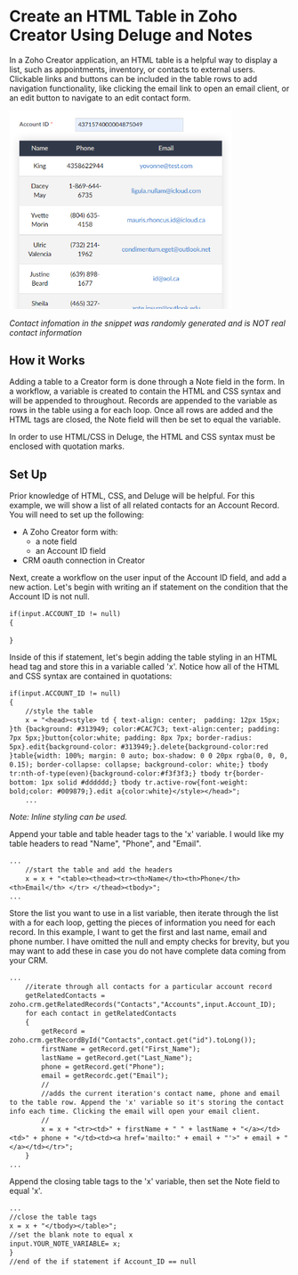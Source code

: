 # Create an HTML Table in Zoho Creator Using Deluge and Notes

In a Zoho Creator application, an HTML table is a helpful way to display a list, such as appointments, inventory, or contacts to external users. Clickable links and buttons can be included in the table rows to add navigation functionality, like clicking the email link to open an email client, or an edit button to navigate to an edit contact form.


<img src="html_table.png" width="400">
<p><em>Contact infomation in the snippet was randomly generated and is NOT real contact information</em></p>

## How it Works
Adding a table to a Creator form is done through a Note field in the form. In a workflow, a variable is created to contain the HTML and CSS syntax and will be appended to throughout. Records are appended to the variable as rows in the table using a for each loop. Once all rows are added and the HTML tags are closed, the Note field will then be set to equal the variable. 

In order to use HTML/CSS in Deluge, the HTML and CSS syntax must be enclosed with quotation marks. 


## Set Up
Prior knowledge of HTML, CSS, and Deluge will be helpful. For this example, we will show a list of all related contacts for an Account Record.
You will need to set up the following:

* A Zoho Creator form with:
  * a note field
  * an Account ID field
* CRM oauth connection in Creator 

Next, create a workflow on the user input of the Account ID field, and add a new action. Let's begin with writing an if statement on the condition that the Account ID is not null.


```
if(input.ACCOUNT_ID != null)
{

}

```

Inside of this if statement, let's begin adding the table styling in an HTML head tag and store this in a variable called 'x'. Notice how all of the HTML and CSS syntax are contained in quotations:

```
if(input.ACCOUNT_ID != null)
{
	//style the table
	x = "<head><style> td { text-align: center;  padding: 12px 15px; }th {background: #313949; color:#CAC7C3; text-align:center; padding: 7px 5px;}button{color:white; padding: 8px 7px; border-radius: 5px}.edit{background-color: #313949;}.delete{background-color:red }table{width: 100%; margin: 0 auto; box-shadow: 0 0 20px rgba(0, 0, 0, 0.15); border-collapse: collapse; background-color: white;} tbody tr:nth-of-type(even){background-color:#f3f3f3;} tbody tr{border-bottom: 1px solid #dddddd;} tbody tr.active-row{font-weight: bold;color: #009879;}.edit a{color:white}</style></head>";
	...

```

<em>Note: Inline styling can be used.</em>

Append your table and table header tags to the 'x' variable. I would like my table headers to read "Name", "Phone", and "Email". 


```
...
	//start the table and add the headers
	x = x + "<table><thead><tr><th>Name</th><th>Phone</th><th>Email</th> </tr> </thead><tbody>";
...	

```

Store the list you want to use in a list variable, then iterate through the list with a for each loop, getting the pieces of information you need for each record. In this example, I want to get the first and last name, email and phone number. I have omitted the null and empty checks for brevity, but you may want to add these in case you do not have complete data coming from your CRM.

```
...
	//iterate through all contacts for a particular account record
	getRelatedContacts = zoho.crm.getRelatedRecords("Contacts","Accounts",input.Account_ID);
	for each contact in getRelatedContacts
	{
		getRecord = zoho.crm.getRecordById("Contacts",contact.get("id").toLong());
		firstName = getRecord.get("First_Name");
		lastName = getRecord.get("Last_Name");
		phone = getRecord.get("Phone");
		email = getRecordc.get("Email");
		//
		//adds the current iteration's contact name, phone and email to the table row. Append the 'x' variable so it's storing the contact info each time. Clicking the email will open your email client. 
		//
		x = x + "<tr><td>" + firstName + " " + lastName + "</a></td><td>" + phone + "</td><td><a href='mailto:" + email + "'>" + email + "</a></td></tr>";
	}
...

```
Append the closing table tags to the 'x' variable, then set the Note field to equal 'x'.

```
...
//close the table tags
x = x + "</tbody></table>";
//set the blank note to equal x
input.YOUR_NOTE_VARIABLE= x;
}
//end of the if statement if Account_ID == null
```

